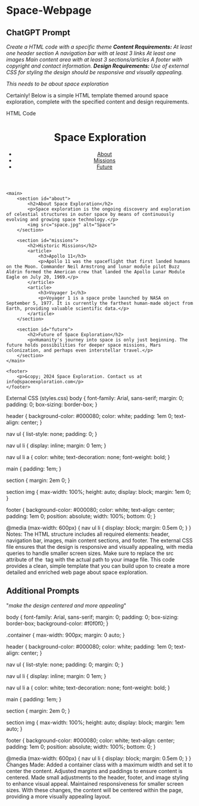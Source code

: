 # Space-Webpage

## ChatGPT Prompt

_Create a HTML code with a specific theme_
**_Content Requirements:_**
_At least one header section_
_A navigation bar with at least 3 links_
_At least one images_
_Main content area with at least 3 sections/articles_
_A footer with copyright and contact information._
**_Design Requirements:_**
_Use of external CSS for styling_
_the design should be responsive and visually appealing._

_This needs to be about space exploration_

Certainly! Below is a simple HTML template themed around space exploration, complete with the specified content and design requirements.

HTML Code
<!DOCTYPE html>
<html lang="en">
<head>
    <meta charset="UTF-8">
    <meta name="viewport" content="width=device-width, initial-scale=1.0">
    <title>Space Exploration</title>
    <link rel="stylesheet" href="styles.css">
</head>
<body>
    <header>
        <h1>Space Exploration</h1>
        <nav>
            <ul>
                <li><a href="#about">About</a></li>
                <li><a href="#missions">Missions</a></li>
                <li><a href="#future">Future</a></li>
            </ul>
        </nav>
    </header>
    
    <main>
        <section id="about">
            <h2>About Space Exploration</h2>
            <p>Space exploration is the ongoing discovery and exploration of celestial structures in outer space by means of continuously evolving and growing space technology.</p>
            <img src="space.jpg" alt="Space">
        </section>
        
        <section id="missions">
            <h2>Historic Missions</h2>
            <article>
                <h3>Apollo 11</h3>
                <p>Apollo 11 was the spaceflight that first landed humans on the Moon. Commander Neil Armstrong and lunar module pilot Buzz Aldrin formed the American crew that landed the Apollo Lunar Module Eagle on July 20, 1969.</p>
            </article>
            <article>
                <h3>Voyager 1</h3>
                <p>Voyager 1 is a space probe launched by NASA on September 5, 1977. It is currently the farthest human-made object from Earth, providing valuable scientific data.</p>
            </article>
        </section>
        
        <section id="future">
            <h2>Future of Space Exploration</h2>
            <p>Humanity's journey into space is only just beginning. The future holds possibilities for deeper space missions, Mars colonization, and perhaps even interstellar travel.</p>
        </section>
    </main>
    
    <footer>
        <p>&copy; 2024 Space Exploration. Contact us at info@spaceexploration.com</p>
    </footer>
</body>
</html>

External CSS (styles.css)
body {
    font-family: Arial, sans-serif;
    margin: 0;
    padding: 0;
    box-sizing: border-box;
}

header {
    background-color: #000080;
    color: white;
    padding: 1em 0;
    text-align: center;
}

nav ul {
    list-style: none;
    padding: 0;
}

nav ul li {
    display: inline;
    margin: 0 1em;
}

nav ul li a {
    color: white;
    text-decoration: none;
    font-weight: bold;
}

main {
    padding: 1em;
}

section {
    margin: 2em 0;
}

section img {
    max-width: 100%;
    height: auto;
    display: block;
    margin: 1em 0;
}

footer {
    background-color: #000080;
    color: white;
    text-align: center;
    padding: 1em 0;
    position: absolute;
    width: 100%;
    bottom: 0;
}

@media (max-width: 600px) {
    nav ul li {
        display: block;
        margin: 0.5em 0;
    }
}
Notes:
The HTML structure includes all required elements: header, navigation bar, images, main content sections, and footer.
The external CSS file ensures that the design is responsive and visually appealing, with media queries to handle smaller screen sizes.
Make sure to replace the src attribute of the <img> tag with the actual path to your image file.
This code provides a clean, simple template that you can build upon to create a more detailed and enriched web page about space exploration.

## Additional Prompts

"_make the design centered and more appealing_"

body {
    font-family: Arial, sans-serif;
    margin: 0;
    padding: 0;
    box-sizing: border-box;
    background-color: #f0f0f0;
}

.container {
    max-width: 900px;
    margin: 0 auto;
}

header {
    background-color: #000080;
    color: white;
    padding: 1em 0;
    text-align: center;
}

nav ul {
    list-style: none;
    padding: 0;
    margin: 0;
}

nav ul li {
    display: inline;
    margin: 0 1em;
}

nav ul li a {
    color: white;
    text-decoration: none;
    font-weight: bold;
}

main {
    padding: 1em;
}

section {
    margin: 2em 0;
}

section img {
    max-width: 100%;
    height: auto;
    display: block;
    margin: 1em auto;
}

footer {
    background-color: #000080;
    color: white;
    text-align: center;
    padding: 1em 0;
    position: absolute;
    width: 100%;
    bottom: 0;
}

@media (max-width: 600px) {
    nav ul li {
        display: block;
        margin: 0.5em 0;
    }
}
Changes Made:
Added a container class with a maximum width and set it to center the content.
Adjusted margins and paddings to ensure content is centered.
Made small adjustments to the header, footer, and image styling to enhance visual appeal.
Maintained responsiveness for smaller screen sizes.
With these changes, the content will be centered within the page, providing a more visually appealing layout.